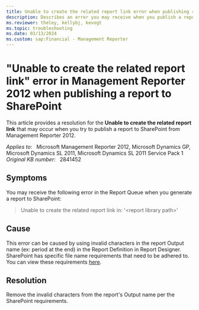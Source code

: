 ```yaml
---
title: Unable to create the related report link error when publishing report to SharePoint
description: Describes an error you may receive when you publish a report to SharePoint from Management Reporter 2012.
ms.reviewer: theley, kellybj, kevogt
ms.topic: troubleshooting
ms.date: 03/13/2024
ms.custom: sap:Financial - Management Reporter
---
```

# "Unable to create the related report link" error in Management Reporter 2012 when publishing a report to SharePoint

This article provides a resolution for the **Unable to create the related report link** that may occur when you try to publish a report to SharePoint from Management Reporter 2012.

_Applies to:_ &nbsp; Microsoft Management Reporter 2012, Microsoft Dynamics GP, Microsoft Dynamics SL 2011, Microsoft Dynamics SL 2011 Service Pack 1  
_Original KB number:_ &nbsp; 2841452

## Symptoms

You may receive the following error in the Report Queue when you generate a report to SharePoint:

> Unable to create the related report link in: '\<report library path>'

## Cause

This error can be caused by using invalid characters in the report Output name (ex: period at the end) in the Report Definition in Report Designer. SharePoint has specific file name requirements that need to be adhered to. You can view these requirements [here](https://support.microsoft.com/office/invalid-file-names-and-file-types-in-onedrive-and-sharepoint-64883a5d-228e-48f5-b3d2-eb39e07630fa?ui=en-us&rs=en-us&ad=us).

## Resolution

Remove the invalid characters from the report's Output name per the SharePoint requirements.
